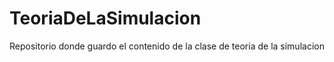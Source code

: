 # TeoriaDeLaSimulacion
Repositorio donde guardo el contenido de la clase de teoria de la simulacion
